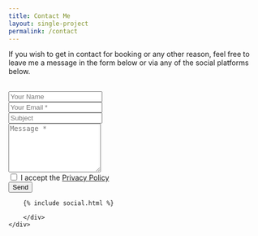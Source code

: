 ```yaml
---
title: Contact Me
layout: single-project
permalink: /contact
---
```

If you wish to get in contact for booking or any other reason, feel free to leave me a message in the form below or via any of the social platforms below.
<br><br>

<form id="contact-form" action="#" method="post" class="comment-form contact">
	<div class="contact-item form-name">
		<input name="name" value="" type="text" placeholder="Your Name">
	</div>
	<div class="contact-item form-email">
		<input name="email" value="" type="email" placeholder="Your Email *" required>
	</div>
	<div class="contact-item form-subject">
		<input id="subject" name="subject" value="" type="text" placeholder="Subject">
	</div>
	<div class="contact-item field-full form-message">
		<textarea name="message" placeholder="Message *" rows="6" required></textarea>
	</div>
	<div class="contact-item form-privacy">
		<input name="privacy" type="checkbox" required>
		<span> I accept the <a href="/privacy-policy" target="_blank"> Privacy Policy </a> </span>
	</div>
	<div class="contact-item form-submit">
		<input name="submit" type="submit" id="submit" class="submit" value="Send">
	</div>
	<p class="contact-message"> </p>
</form>

<div class="post-footer">
	<div class="post-share-wrap">
		<div class="post-share">

		{% include social.html %}
		
		</div>
	</div>
</div>